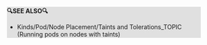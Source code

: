 <div style="margin:2em; background-color: #e0e0e0;">

<strong>🔍SEE ALSO🔍</strong>

 * Kinds/Pod/Node Placement/Taints and Tolerations_TOPIC (Running pods on nodes with taints)

</div>

